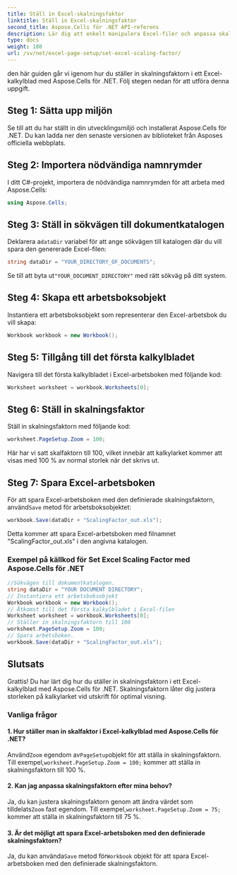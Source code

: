 ```yaml
---
title: Ställ in Excel-skalningsfaktor
linktitle: Ställ in Excel-skalningsfaktor
second_title: Aspose.Cells för .NET API-referens
description: Lär dig att enkelt manipulera Excel-filer och anpassa skalningsfaktorn med Aspose.Cells för .NET.
type: docs
weight: 180
url: /sv/net/excel-page-setup/set-excel-scaling-factor/
---
```

den här guiden går vi igenom hur du ställer in skalningsfaktorn i ett Excel-kalkylblad med Aspose.Cells för .NET. Följ stegen nedan för att utföra denna uppgift.

## Steg 1: Sätta upp miljön

Se till att du har ställt in din utvecklingsmiljö och installerat Aspose.Cells för .NET. Du kan ladda ner den senaste versionen av biblioteket från Asposes officiella webbplats.

## Steg 2: Importera nödvändiga namnrymder

I ditt C#-projekt, importera de nödvändiga namnrymden för att arbeta med Aspose.Cells:

```csharp
using Aspose.Cells;
```

## Steg 3: Ställ in sökvägen till dokumentkatalogen

 Deklarera a`dataDir` variabel för att ange sökvägen till katalogen där du vill spara den genererade Excel-filen:

```csharp
string dataDir = "YOUR_DIRECTORY_OF_DOCUMENTS";
```

 Se till att byta ut`"YOUR_DOCUMENT_DIRECTORY"` med rätt sökväg på ditt system.

## Steg 4: Skapa ett arbetsboksobjekt

Instantiera ett arbetsboksobjekt som representerar den Excel-arbetsbok du vill skapa:

```csharp
Workbook workbook = new Workbook();
```

## Steg 5: Tillgång till det första kalkylbladet

Navigera till det första kalkylbladet i Excel-arbetsboken med följande kod:

```csharp
Worksheet worksheet = workbook.Worksheets[0];
```

## Steg 6: Ställ in skalningsfaktor

Ställ in skalningsfaktorn med följande kod:

```csharp
worksheet.PageSetup.Zoom = 100;
```

Här har vi satt skalfaktorn till 100, vilket innebär att kalkylarket kommer att visas med 100 % av normal storlek när det skrivs ut.

## Steg 7: Spara Excel-arbetsboken

 För att spara Excel-arbetsboken med den definierade skalningsfaktorn, använd`Save` metod för arbetsboksobjektet:

```csharp
workbook.Save(dataDir + "ScalingFactor_out.xls");
```

Detta kommer att spara Excel-arbetsboken med filnamnet "ScalingFactor_out.xls" i den angivna katalogen.

### Exempel på källkod för Set Excel Scaling Factor med Aspose.Cells för .NET 
```csharp
//Sökvägen till dokumentkatalogen.
string dataDir = "YOUR DOCUMENT DIRECTORY";
// Instantiera ett arbetsboksobjekt
Workbook workbook = new Workbook();
// Åtkomst till det första kalkylbladet i Excel-filen
Worksheet worksheet = workbook.Worksheets[0];
// Ställer in skalningsfaktorn till 100
worksheet.PageSetup.Zoom = 100;
// Spara arbetsboken.
workbook.Save(dataDir + "ScalingFactor_out.xls");
```

## Slutsats

Grattis! Du har lärt dig hur du ställer in skalningsfaktorn i ett Excel-kalkylblad med Aspose.Cells för .NET. Skalningsfaktorn låter dig justera storleken på kalkylarket vid utskrift för optimal visning.

### Vanliga frågor

#### 1. Hur ställer man in skalfaktor i Excel-kalkylblad med Aspose.Cells för .NET?

 Använd`Zoom` egendom av`PageSetup`objekt för att ställa in skalningsfaktorn. Till exempel,`worksheet.PageSetup.Zoom = 100;` kommer att ställa in skalningsfaktorn till 100 %.

#### 2. Kan jag anpassa skalningsfaktorn efter mina behov?

 Ja, du kan justera skalningsfaktorn genom att ändra värdet som tilldelats`Zoom` fast egendom. Till exempel,`worksheet.PageSetup.Zoom = 75;` kommer att ställa in skalningsfaktorn till 75 %.

#### 3. Är det möjligt att spara Excel-arbetsboken med den definierade skalningsfaktorn?

 Ja, du kan använda`Save` metod för`Workbook` objekt för att spara Excel-arbetsboken med den definierade skalningsfaktorn.